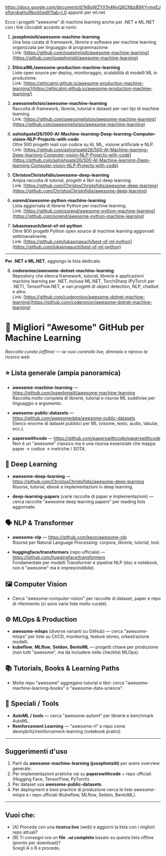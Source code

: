 https://docs.google.com/document/d/1kBqWZYX1h4NyQ8CNbzB9XYymxEJsflgrnbgHuIRpckI/edit?tab=t.0
appunti per ml.net

Ecco i progetti "awesome" di machine learning anche per .NET e ML.NET con i link cliccabili accanto ai nomi:

1. **josephmisiti/awesome-machine-learning**  
    Una lista curata di framework, librerie e software per machine learning organizzata per linguaggio di programmazione.  
    Link: [https://github.com/josephmisiti/awesome-machine-learning](https://github.com/josephmisiti/awesome-machine-learning)
    
2. **EthicalML/awesome-production-machine-learning**  
    Liste open source per deploy, monitoraggio, scalabilità di modelli ML in produzione.  
    Link: [https://ethicalml.github.io/awesome-production-machine-learning/](https://ethicalml.github.io/awesome-production-machine-learning/)
    
3. **awesomelistsio/awesome-machine-learning**  
    Raccolta di framework, librerie, tutorial e dataset per vari tipi di machine learning.  
    Link: [https://github.com/awesomelistsio/awesome-machine-learning](https://github.com/awesomelistsio/awesome-machine-learning)
    
4. **ashishpatel26/500-AI-Machine-learning-Deep-learning-Computer-vision-NLP-Projects-with-code**  
    Oltre 500 progetti reali con codice su AI, ML, visione artificiale e NLP.  
    Link: [https://github.com/ashishpatel26/500-AI-Machine-learning-Deep-learning-Computer-vision-NLP-Projects-with-code](https://github.com/ashishpatel26/500-AI-Machine-learning-Deep-learning-Computer-vision-NLP-Projects-with-code)
    
5. **ChristosChristofidis/awesome-deep-learning**  
    Ampia raccolta di tutorial, progetti e libri sul deep learning.  
    Link: [https://github.com/ChristosChristofidis/awesome-deep-learning](https://github.com/ChristosChristofidis/awesome-deep-learning)
    
6. **sorend/awesome-python-machine-learning**  
    Lista aggiornata di librerie Python per machine learning.  
    Link: [https://github.com/sorend/awesome-python-machine-learning](https://github.com/sorend/awesome-python-machine-learning)
    
7. **lukasmasuch/best-of-ml-python**  
    Oltre 900 progetti Python open source di machine learning aggiornati settimanalmente.  
    Link: [https://github.com/lukasmasuch/best-of-ml-python](https://github.com/lukasmasuch/best-of-ml-python)
    

---

**Per .NET e ML.NET**, aggiungo la lista dedicata:

8. **coderonion/awesome-dotnet-machine-learning**  
    Repository che elenca framework, tutorial, librerie e applicazioni machine learning per .NET, incluse ML.NET, TorchSharp (PyTorch per .NET), TensorFlow.NET, e vari progetti di object detection, NLP, chatbot e altro.  
    Link: [https://github.com/coderonion/awesome-dotnet-machine-learning](https://github.com/coderonion/awesome-dotnet-machine-learning)


# 🚀 Migliori "Awesome" GitHub per Machine Learning
_Raccolta curata (offline) — se vuoi controllo live, dimmelo e riprovo la ricerca web._

## ⭐ Lista generale (ampia panoramica)
- **awesome-machine-learning** — https://github.com/josephmisiti/awesome-machine-learning  
  Raccolta molto completa di librerie, tutorial e risorse ML suddivise per linguaggio e argomento.

- **awesome-public-datasets** — https://github.com/awesomedata/awesome-public-datasets  
  Elenco enorme di dataset pubblici per ML (visione, testo, audio, tabular, ecc.).

- **paperswithcode** — https://github.com/paperswithcode/paperswithcode  
  Non è un "awesome" classico ma è una risorsa essenziale che mappa paper → codice → metriche / SOTA.

## 🧠 Deep Learning
- **awesome-deep-learning** — https://github.com/ChristosChristofidis/awesome-deep-learning  
  Risorse, tutorial, ebook e implementazioni in deep learning.

- **deep-learning-papers** (varie raccolte di paper e implementazioni) — cerca raccolte "awesome deep learning papers" per reading lists aggiornate.

## 🗣 NLP & Transformer
- **awesome-nlp** — https://github.com/keon/awesome-nlp  
  Risorse per Natural Language Processing: corpora, librerie, tutorial, tool.

- **huggingface/transformers** (repo ufficiale) — https://github.com/huggingface/transformers  
  Fondamentale per modelli Transformer e pipeline NLP (doc e notebook, non è "awesome" ma è imprescindibile).

## 🖼 Computer Vision
- Cerca "awesome-computer-vision" per raccolte di dataset, paper e repo di riferimento (ci sono varie liste molto curate).

## ⚙️ MLOps & Production
- **awesome-mlops** (diverse varianti su GitHub) — cerca "awesome-mlops" per liste su CI/CD, monitoring, feature stores, orkestrazione modelli.
- **kubeflow**, **MLflow**, **Seldon**, **BentoML** — progetti chiave per produzione (non tutti "awesome", ma da includere nelle checklist MLOps).

## 📚 Tutorials, Books & Learning Paths
- Molte repo "awesome" aggregano tutorial e libri: cerca "awesome-machine-learning-books" o "awesome-data-science".

## 🧩 Speciali / Tools
- **AutoML / tools** — cerca "awesome-automl" per librerie e benchmark AutoML.
- **Reinforcement Learning** — "awesome-rl" e repo come dennybritz/reinforcement-learning (notebook pratici).

---

## Suggerimenti d'uso
1. Parti da **awesome-machine-learning (josephmisiti)** per avere overview generale.  
2. Per implementazioni pratiche vai su **paperswithcode** + repo ufficiali (Hugging Face, TensorFlow, PyTorch).  
3. Per dataset usa **awesome-public-datasets**.  
4. Per deployment e best practice di produzione cerca le liste *awesome-mlops* e i repo ufficiali (Kubeflow, MLflow, Seldon, BentoML).

---

## Vuoi che:
- [A] Proceda con una **ricerca live** (web) e aggiorni la lista con i migliori repo attuali?  
- [B] Ti consegni ora un **file `.md` completo** basato su questa lista offline (pronto per download)?  
Scegli A o B e procedo.
